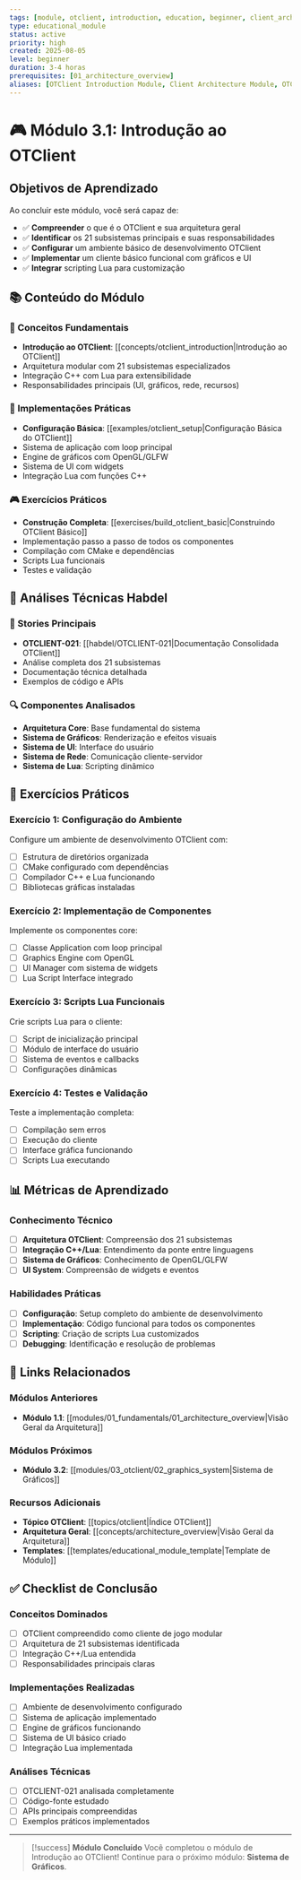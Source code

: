```yaml
---
tags: [module, otclient, introduction, education, beginner, client_architecture]
type: educational_module
status: active
priority: high
created: 2025-08-05
level: beginner
duration: 3-4 horas
prerequisites: [01_architecture_overview]
aliases: [OTClient Introduction Module, Client Architecture Module, OTClient Basics Module]
---
```


# 🎮 Módulo 3.1: Introdução ao OTClient

## Objetivos de Aprendizado

Ao concluir este módulo, você será capaz de:

- ✅ **Compreender** o que é o OTClient e sua arquitetura geral
- ✅ **Identificar** os 21 subsistemas principais e suas responsabilidades
- ✅ **Configurar** um ambiente básico de desenvolvimento OTClient
- ✅ **Implementar** um cliente básico funcional com gráficos e UI
- ✅ **Integrar** scripting Lua para customização

## 📚 Conteúdo do Módulo

### **🎯 Conceitos Fundamentais**

- **Introdução ao OTClient**: [[concepts/otclient_introduction|Introdução ao OTClient]]
- Arquitetura modular com 21 subsistemas especializados
- Integração C++ com Lua para extensibilidade
- Responsabilidades principais (UI, gráficos, rede, recursos)

### **🔧 Implementações Práticas**

- **Configuração Básica**: [[examples/otclient_setup|Configuração Básica do OTClient]]
- Sistema de aplicação com loop principal
- Engine de gráficos com OpenGL/GLFW
- Sistema de UI com widgets
- Integração Lua com funções C++

### **🎮 Exercícios Práticos**

- **Construção Completa**: [[exercises/build_otclient_basic|Construindo OTClient Básico]]
- Implementação passo a passo de todos os componentes
- Compilação com CMake e dependências
- Scripts Lua funcionais
- Testes e validação

## 🔗 Análises Técnicas Habdel

### **📖 Stories Principais**
- **OTCLIENT-021**: [[habdel/OTCLIENT-021|Documentação Consolidada OTClient]]
- Análise completa dos 21 subsistemas
- Documentação técnica detalhada
- Exemplos de código e APIs

### **🔍 Componentes Analisados**
- **Arquitetura Core**: Base fundamental do sistema
- **Sistema de Gráficos**: Renderização e efeitos visuais
- **Sistema de UI**: Interface do usuário
- **Sistema de Rede**: Comunicação cliente-servidor
- **Sistema de Lua**: Scripting dinâmico

## 🎯 Exercícios Práticos

### **Exercício 1: Configuração do Ambiente**
Configure um ambiente de desenvolvimento OTClient com:
- [ ] Estrutura de diretórios organizada
- [ ] CMake configurado com dependências
- [ ] Compilador C++ e Lua funcionando
- [ ] Bibliotecas gráficas instaladas

### **Exercício 2: Implementação de Componentes**
Implemente os componentes core:
- [ ] Classe Application com loop principal
- [ ] Graphics Engine com OpenGL
- [ ] UI Manager com sistema de widgets
- [ ] Lua Script Interface integrado

### **Exercício 3: Scripts Lua Funcionais**
Crie scripts Lua para o cliente:
- [ ] Script de inicialização principal
- [ ] Módulo de interface do usuário
- [ ] Sistema de eventos e callbacks
- [ ] Configurações dinâmicas

### **Exercício 4: Testes e Validação**
Teste a implementação completa:
- [ ] Compilação sem erros
- [ ] Execução do cliente
- [ ] Interface gráfica funcionando
- [ ] Scripts Lua executando

## 📊 Métricas de Aprendizado

### **Conhecimento Técnico**
- [ ] **Arquitetura OTClient**: Compreensão dos 21 subsistemas
- [ ] **Integração C++/Lua**: Entendimento da ponte entre linguagens
- [ ] **Sistema de Gráficos**: Conhecimento de OpenGL/GLFW
- [ ] **UI System**: Compreensão de widgets e eventos

### **Habilidades Práticas**
- [ ] **Configuração**: Setup completo do ambiente de desenvolvimento
- [ ] **Implementação**: Código funcional para todos os componentes
- [ ] **Scripting**: Criação de scripts Lua customizados
- [ ] **Debugging**: Identificação e resolução de problemas

## 🔗 Links Relacionados

### **Módulos Anteriores**
- **Módulo 1.1**: [[modules/01_fundamentals/01_architecture_overview|Visão Geral da Arquitetura]]

### **Módulos Próximos**
- **Módulo 3.2**: [[modules/03_otclient/02_graphics_system|Sistema de Gráficos]]

### **Recursos Adicionais**
- **Tópico OTClient**: [[topics/otclient|Índice OTClient]]
- **Arquitetura Geral**: [[concepts/architecture_overview|Visão Geral da Arquitetura]]
- **Templates**: [[templates/educational_module_template|Template de Módulo]]

## ✅ Checklist de Conclusão

### **Conceitos Dominados**
- [ ] OTClient compreendido como cliente de jogo modular
- [ ] Arquitetura de 21 subsistemas identificada
- [ ] Integração C++/Lua entendida
- [ ] Responsabilidades principais claras

### **Implementações Realizadas**
- [ ] Ambiente de desenvolvimento configurado
- [ ] Sistema de aplicação implementado
- [ ] Engine de gráficos funcionando
- [ ] Sistema de UI básico criado
- [ ] Integração Lua implementada

### **Análises Técnicas**
- [ ] OTCLIENT-021 analisada completamente
- [ ] Código-fonte estudado
- [ ] APIs principais compreendidas
- [ ] Exemplos práticos implementados

---

> [!success] **Módulo Concluído**
> Você completou o módulo de Introdução ao OTClient! 
> Continue para o próximo módulo: **Sistema de Gráficos**. 